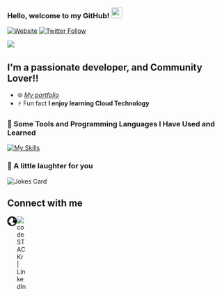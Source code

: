 ### Hello, welcome to my GitHub! <img src="https://raw.githubusercontent.com/zluvsand/zluvsand/master/wave.gif" height="25px" width="25px">
[![Website](https://img.shields.io/website?label=HichamAf.github.io&style=for-the-badge&url=https%3A%2F%2FHichamAF.github.io)](https://HichamAf.github.io)
[![Twitter Follow](https://img.shields.io/twitter/follow/HichamAfilali?color=1DA1F2&logo=twitter&style=for-the-badge)](https://twitter.com/intent/follow?original_referer=https%3A%2F%2Fgithub.com%2FHichamAf&screen_name=HichamAfilali)

<p><img src="https://github-readme-streak-stats.herokuapp.com/?user=HichamAf&theme=algolia"/></p>

## I'm a passionate developer, and Community Lover!!
<!-- - 🥇 Certification:<br> -->
- 🌐 <a href="https://hichamaf.github.io/"><em>My portfolio</em></a> <!-- <img src="https://img.shields.io/badge/WEBSITE-12100E?logo=html5&color=1DA1F2&logoColor=white" /> -->
- ⚡ Fun fact **I enjoy learning Cloud Technology**

### 🚀 Some Tools and Programming Languages I Have Used and Learned
[![My Skills](https://skillicons.dev/icons?i=git,react,js,mysql,spring,java)](https://skillicons.dev)

### 🙊 A little laughter for you
![Jokes Card](https://readme-jokes.vercel.app/api?theme=algolia)

## Connect with me
[<img align="left" alt="codeSTACKr.com" width="22px" src="https://raw.githubusercontent.com/iconic/open-iconic/master/svg/globe.svg" />][Website]
[<img align="left" alt="codeSTACKr | LinkedIn" width="22px" src="https://cdn.jsdelivr.net/npm/simple-icons@v3/icons/linkedin.svg" />][Linkedin]


[Website]: https://hichamaws.com/
[Linkedin]: https://linkedin.com/in/hichamafilali
